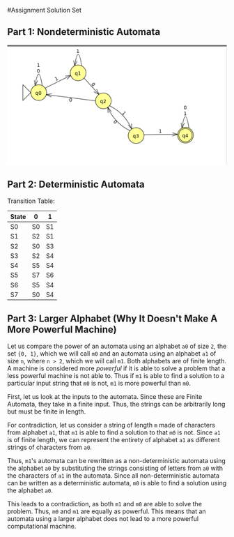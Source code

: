 #Assignment Solution Set

## Part 1: Nondeterministic Automata
![Containing substring 1011](finite-automata.png)

## Part 2: Deterministic Automata

Transition Table:

| State | 0  | 1  |
|:----- |:--:|:--:|
|S0     | S0 | S1 |
|S1     | S2 | S1 |
|S2     | S0 | S3 |
|S3     | S2 | S4 |
|S4     | S5 | S4 |
|S5     | S7 | S6 |
|S6     | S5 | S4 |
|S7     | S0 | S4 |

## Part 3: Larger Alphabet (Why It Doesn't Make A More Powerful Machine)
Let us compare the power of an automata using an alphabet `a0` of size `2`, the set `{0, 1}`, which we will call `m0` and an automata using an alphabet `a1` of size `n`, where `n > 2`, which we will call `m1`. Both alphabets are of finite length. A machine is considered more *powerful* if it is able to solve a problem that a less powerful machine is not able to. Thus if `m1` is able to find a solution to a particular input string that `m0` is not, `m1` is more powerful than `m0`.

First, let us look at the inputs to the automata. Since these are Finite Automata, they take in a finite input. Thus, the strings can be arbitrarily long but must be finite in length.

For contradiction, let us consider a string of length `m` made of characters from alphabet `a1`, that `m1` is able to find a solution to that `m0` is not. Since `a1` is of finite length, we can represent the entirety of alphabet `a1` as different strings of characters from `a0`. 

Thus, `m1`'s automata can be rewritten as a non-deterministic automata using the alphabet `a0` by substituting the strings consisting of letters from `a0` with the characters of `a1` in the automata. Since all non-deterministic automata can be written as a deterministic automata, `m0` is able to find a solution using the alphabet `a0`.

This leads to a contradiction, as both `m1` and `m0` are able to solve the problem. Thus, `m0` and `m1` are equally as powerful. This means that an automata using a larger alphabet does not lead to a more powerful computational machine.
